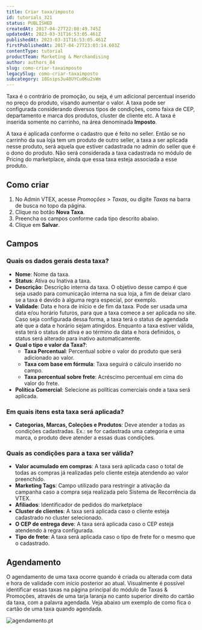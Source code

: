 ```yaml
---
title: Criar taxa/imposto
id: tutorials_321
status: PUBLISHED
createdAt: 2017-04-27T22:08:49.745Z
updatedAt: 2023-03-31T16:53:05.461Z
publishedAt: 2023-03-31T16:53:05.461Z
firstPublishedAt: 2017-04-27T23:03:14.603Z
contentType: tutorial
productTeam: Marketing & Merchandising
author: authors_84
slug: como-criar-taxaimposto
legacySlug: como-criar-taxaimposto
subcategory: 18Gsips3u48UYCu0Ku2sWm
---
```


Taxa é o contrário de promoção, ou seja, é um adicional percentual inserido no preço do produto, visando aumentar o valor. A taxa pode ser configurada considerando diversos tipos de condições, como faixa de CEP, departamento e marca dos produtos, cluster de cliente etc. A taxa é inserida somente no carrinho, na área denominada **Imposto**.

A taxa é aplicada conforme o cadastro que é feito no seller. Então se no carrinho da sua loja tem um produto de outro seller, a taxa a ser aplicada nesse produto, será aquela que estiver cadastrada no admin do seller que é o dono do produto. Não será considerada a taxa cadastrada no módulo de Pricing do marketplace, ainda que essa taxa esteja associada a esse produto.

## Como criar

1. No Admin VTEX, acesse *Promoções > Taxas*, ou digite *Taxas* na barra de busca no topo da página.
2. Clique no botão **Nova Taxa**.
3. Preencha os campos conforme cada tipo descrito abaixo.
4. Clique em **Salvar**.

## Campos

### Quais os dados gerais desta taxa?

- **Nome**: Nome da taxa.
- **Status**: Ativa ou Inativa a taxa.
- **Descrição**: Descrição interna da taxa. O objetivo desse campo é que seja usado para comunicação interna na sua loja, a fim de deixar claro se a taxa é devido à alguma regra especial, por exemplo.
- **Validade**: Data e hora de início e de fim da taxa. Pode ser usada uma data e/ou horário futuros, para que a taxa comece a ser aplicada no site. Caso seja configurada dessa forma, a taxa terá o status de agendada até que a data e horário sejam atingidos. Enquanto a taxa estiver válida, esta terá o status de ativa e ao término da data e hora definidos, o status será alterado para inativo automaticamente.
- **Qual o tipo e valor da Taxa?**:
  - **Taxa Percentual**: Percentual sobre o valor do produto que será adicionado ao valor.
  - **Taxa com base em fórmula**: Taxa seguirá o cálculo inserido no campo.
  - **Taxa percentual sobre frete**: Acréscimo percentual em cima do valor do frete.
- **Política Comercial**: Selecione as políticas comerciais onde a taxa será aplicada.

### Em quais itens esta taxa será aplicada?

- **Categorias, Marcas, Coleções e Produtos**: Deve atender a todas as condições cadastradas. Ex.: se for cadastrada uma categoria e uma marca, o produto deve atender a essas duas condições.

### Quais as condições para a taxa ser válida?

- **Valor acumulado em compras**: A taxa será aplicada caso o total de todas as compras já realizadas pelo cliente esteja atendendo ao valor preenchido.
- **Marketing Tags**: Campo utilizado para restringir a ativação da campanha caso a compra seja realizada pelo Sistema de Recorrência da VTEX. 
- **Afiliados**: Identificador de pedidos do marketplace
- **Cluster de clientes**: A taxa será aplicada caso o cliente esteja cadastrado no cluster selecionado.
- **O CEP de entrega deve**: A taxa será aplicada caso o CEP esteja atendendo à regra configurada.
- **Tipo de frete**: A taxa será aplicada caso o tipo de frete for o mesmo que o cadastrado.

## Agendamento

O agendamento de uma taxa ocorre quando é criada ou alterada com data e hora de validade com início posterior ao atual. Visualmente é possível identificar essas taxas na página principal do módulo de Taxas & Promoções, através de uma tarja laranja no canto superior direito do cartão da taxa, com a palavra agendada. Veja abaixo um exemplo de como fica o cartão de uma taxa quando agendada.

![agendamento.pt](//images.ctfassets.net/alneenqid6w5/79wklIdW9FLzJZb8e4rxc0/6214e94e10b4df0cc4b07b7cc81e52f9/agendamento.pt.png)
